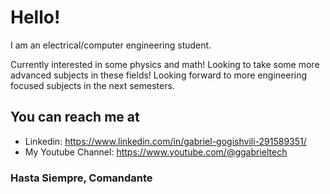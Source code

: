 # Hello!

I am an electrical/computer engineering student.

Currently interested in some physics and math! Looking to take some more advanced subjects in these fields!
Looking forward to more engineering focused subjects in the next semesters.

## You can reach me at
- Linkedin: https://www.linkedin.com/in/gabriel-gogishvili-291589351/
- My Youtube Channel: https://www.youtube.com/@ggabrieltech

### Hasta Siempre, Comandante
